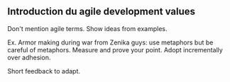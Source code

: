 ## Introduction du agile development values

Don't mention agile terms. 
Show ideas from examples.

Ex. Armor making during war from Zenika guys: use metaphors but be careful of metaphors.
Measure and prove your point.
Adopt incrementally over adhesion.

Short feedback to adapt.
